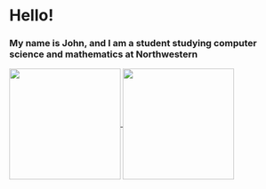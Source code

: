 # Hello! 
### My name is John, and I am a student studying computer science and mathematics at Northwestern

<!--
**jhileman07/jhileman07** is a ✨ _special_ ✨ repository because its `README.md` (this file) appears on your GitHub profile.

Here are some ideas to get you started:

- 🔭 I’m currently working on ...
- 🌱 I’m currently learning ...
- 👯 I’m looking to collaborate on ...
- 🤔 I’m looking for help with ...
- 💬 Ask me about ...
- 📫 How to reach me: ...
- 😄 Pronouns: ...
- ⚡ Fun fact: ...
-->

<a href="https://github.com/anuraghazra/github-readme-stats">
  <img height=200 align="center" src="github-readme-stats-sigma-eight-14.vercel.app/api?username=jhileman07" />
</a>
<a href="https://github.com/anuraghazra/convoychat">
  <img height=200 align="center" src="https://github-readme-stats-sigma-eight-14.vercel.app/api/top-langs?username=jhileman07&layout=compact&langs_count=8&card_width=320" />
</a>
